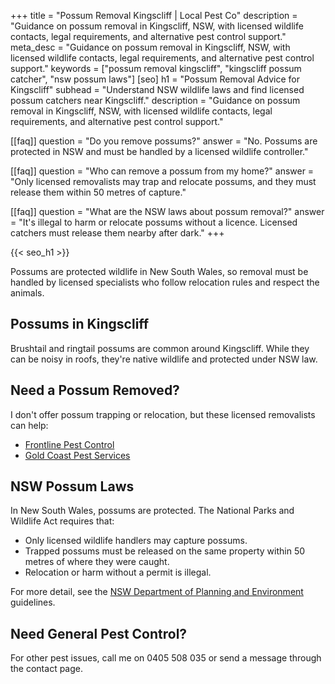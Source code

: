 +++
title = "Possum Removal Kingscliff | Local Pest Co"
description = "Guidance on possum removal in Kingscliff, NSW, with licensed wildlife contacts, legal requirements, and alternative pest control support."
meta_desc = "Guidance on possum removal in Kingscliff, NSW, with licensed wildlife contacts, legal requirements, and alternative pest control support."
keywords = ["possum removal kingscliff", "kingscliff possum catcher", "nsw possum laws"]
[seo]
h1 = "Possum Removal Advice for Kingscliff"
subhead = "Understand NSW wildlife laws and find licensed possum catchers near Kingscliff."
description = "Guidance on possum removal in Kingscliff, NSW, with licensed wildlife contacts, legal requirements, and alternative pest control support."

[[faq]]
question = "Do you remove possums?"
answer = "No. Possums are protected in NSW and must be handled by a licensed wildlife controller."

[[faq]]
question = "Who can remove a possum from my home?"
answer = "Only licensed removalists may trap and relocate possums, and they must release them within 50 metres of capture."

[[faq]]
question = "What are the NSW laws about possum removal?"
answer = "It's illegal to harm or relocate possums without a licence. Licensed catchers must release them nearby after dark."
+++

{{< seo_h1 >}}

Possums are protected wildlife in New South Wales, so removal must be handled by licensed specialists who follow relocation rules and respect the animals.

## Possums in Kingscliff

Brushtail and ringtail possums are common around Kingscliff. While they can be noisy in roofs, they're native wildlife and protected under NSW law.

## Need a Possum Removed?

I don't offer possum trapping or relocation, but these licensed removalists can help:

- [Frontline Pest Control](https://frontlinepestcontrol.com.au/possum-catcher-kingscliff/)
- [Gold Coast Pest Services](https://www.goldcoastpestservices.com.au/possum-removal)

## NSW Possum Laws

In New South Wales, possums are protected. The National Parks and Wildlife Act requires that:

- Only licensed wildlife handlers may capture possums.
- Trapped possums must be released on the same property within 50 metres of where they were caught.
- Relocation or harm without a permit is illegal.

For more detail, see the [NSW Department of Planning and Environment](https://www.environment.nsw.gov.au/licences-and-permits/wildlife-licences/catch-and-release-licence/possum-catch-and-release-licences) guidelines.

## Need General Pest Control?

For other pest issues, call me on 0405 508 035 or send a message through the contact page.
